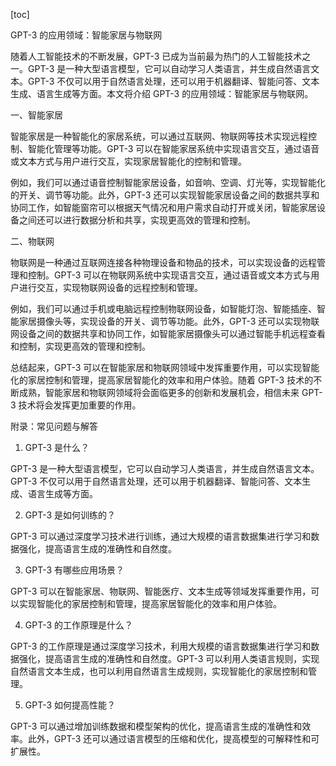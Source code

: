 
[toc]                    
                
                
GPT-3 的应用领域：智能家居与物联网

随着人工智能技术的不断发展，GPT-3 已成为当前最为热门的人工智能技术之一。GPT-3 是一种大型语言模型，它可以自动学习人类语言，并生成自然语言文本。GPT-3 不仅可以用于自然语言处理，还可以用于机器翻译、智能问答、文本生成、语言生成等方面。本文将介绍 GPT-3 的应用领域：智能家居与物联网。

一、智能家居

智能家居是一种智能化的家居系统，可以通过互联网、物联网等技术实现远程控制、智能化管理等功能。GPT-3 可以在智能家居系统中实现语言交互，通过语音或文本方式与用户进行交互，实现家居智能化的控制和管理。

例如，我们可以通过语音控制智能家居设备，如音响、空调、灯光等，实现智能化的开关、调节等功能。此外，GPT-3 还可以实现智能家居设备之间的数据共享和协同工作，如智能窗帘可以根据天气情况和用户需求自动打开或关闭，智能家居设备之间还可以进行数据分析和共享，实现更高效的管理和控制。

二、物联网

物联网是一种通过互联网连接各种物理设备和物品的技术，可以实现设备的远程管理和控制。GPT-3 可以在物联网系统中实现语言交互，通过语音或文本方式与用户进行交互，实现物联网设备的远程控制和管理。

例如，我们可以通过手机或电脑远程控制物联网设备，如智能灯泡、智能插座、智能家居摄像头等，实现设备的开关、调节等功能。此外，GPT-3 还可以实现物联网设备之间的数据共享和协同工作，如智能家居摄像头可以通过智能手机远程查看和控制，实现更高效的管理和控制。

总结起来，GPT-3 可以在智能家居和物联网领域中发挥重要作用，可以实现智能化的家居控制和管理，提高家居智能化的效率和用户体验。随着 GPT-3 技术的不断成熟，智能家居和物联网领域将会面临更多的创新和发展机会，相信未来 GPT-3 技术将会发挥更加重要的作用。

附录：常见问题与解答

1. GPT-3 是什么？

GPT-3 是一种大型语言模型，它可以自动学习人类语言，并生成自然语言文本。GPT-3 不仅可以用于自然语言处理，还可以用于机器翻译、智能问答、文本生成、语言生成等方面。

2. GPT-3 是如何训练的？

GPT-3 可以通过深度学习技术进行训练，通过大规模的语言数据集进行学习和数据强化，提高语言生成的准确性和自然度。

3. GPT-3 有哪些应用场景？

GPT-3 可以在智能家居、物联网、智能医疗、文本生成等领域发挥重要作用，可以实现智能化的家居控制和管理，提高家居智能化的效率和用户体验。

4. GPT-3 的工作原理是什么？

GPT-3 的工作原理是通过深度学习技术，利用大规模的语言数据集进行学习和数据强化，提高语言生成的准确性和自然度。GPT-3 可以利用人类语言规则，实现自然语言文本生成，也可以利用自然语言生成规则，实现智能化的家居控制和管理。

5. GPT-3 如何提高性能？

GPT-3 可以通过增加训练数据和模型架构的优化，提高语言生成的准确性和效率。此外，GPT-3 还可以通过语言模型的压缩和优化，提高模型的可解释性和可扩展性。

